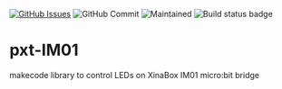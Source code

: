 [![GitHub Issues](https://img.shields.io/github/issues/xinabox/pxt-IM01.svg)](https://github.com/xinabox/pxt-IM01/issues) 
![GitHub Commit](https://img.shields.io/github/last-commit/xinabox/pxt-IM01) 
![Maintained](https://img.shields.io/maintenance/yes/2020) 
![Build status badge](https://github.com/xinabox/pxt-IM01/workflows/microbit/badge.svg)
# pxt-IM01

makecode library to control LEDs on XinaBox IM01 micro:bit bridge
